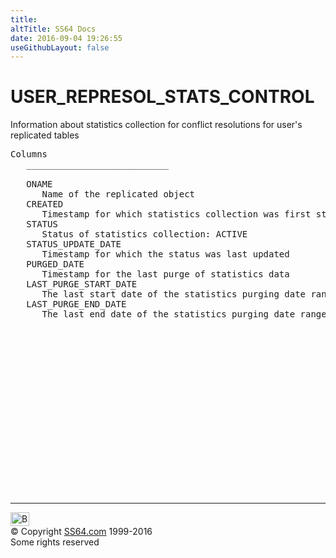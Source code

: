 ```yaml
---
title:
altTitle: SS64 Docs
date: 2016-09-04 19:26:55
useGithubLayout: false
---
```

<!-- #BeginLibraryItem "/Library/head_orad.lbi" --><!-- #EndLibraryItem --><h1>USER_REPRESOL_STATS_CONTROL </h1><p> Information about statistics collection for conflict resolutions for user's replicated tables </p> 
 
<pre>Columns
   ___________________________
 
   ONAME
      Name of the replicated object
   CREATED
      Timestamp for which statistics collection was first started
   STATUS
      Status of statistics collection: ACTIVE
   STATUS_UPDATE_DATE
      Timestamp for which the status was last updated
   PURGED_DATE
      Timestamp for the last purge of statistics data
   LAST_PURGE_START_DATE
      The last start date of the statistics purging date range
   LAST_PURGE_END_DATE
      The last end date of the statistics purging date range

</pre><!-- #BeginLibraryItem "/Library/foot_orad.lbi" --><p>
<!-- oracle-footer -->
<ins class="adsbygoogle" style="display:inline-block;width:300px;height:250px" data-ad-client="ca-pub-6140977852749469" data-ad-slot="4275490898"></ins>
<script>
(adsbygoogle = window.adsbygoogle || []).push({});
</script></p>
<hr>
<div id="bl" class="footer"><a href="USER_REPRESOL_STATS_CONTROL.html#"><img src="../images/top.png" width="30" height="22" alt="Back to the Top"></a></div>
<div id="br" class="footer, tagline">© Copyright <a href="http://ss64.com/">SS64.com</a> 1999-2016<br>
Some rights reserved</div>
<!-- #EndLibraryItem -->

